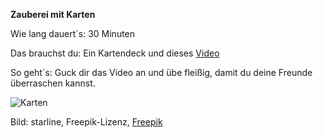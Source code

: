 **Zauberei mit Karten**

Wie lang dauert´s: 30 Minuten

Das brauchst du: Ein Kartendeck und dieses [Video](https://www.youtube.com/watch?v=948TcjBGvn0)

So geht´s: Guck dir das Video an und übe fleißig, damit du deine Freunde überraschen kannst.

![Karten](https://image.freepik.com/vektoren-kostenlos/casino-spielkarten-illustration_1017-3860.jpg)

Bild: starline, Freepik-Lizenz, [Freepik](https://de.freepik.com/vektoren-kostenlos/casino-spielkarten-illustration_898838.htm#page=1&query=Spielkarten&position=7)
